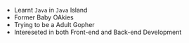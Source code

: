 - Learnt `Java` in `Java` Island
- Former Baby OAkies
- Trying to be a Adult Gopher
- Intereseted in both Front-end and Back-end Development
